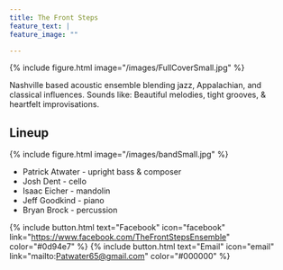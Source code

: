 ```yaml
---
title: The Front Steps 
feature_text: |
feature_image: ""

---
```


{% include figure.html image="/images/FullCoverSmall.jpg" %}

Nashville based acoustic ensemble blending jazz, Appalachian, and classical influences. Sounds like: Beautiful melodies, tight grooves, & heartfelt improvisations.


## Lineup

{% include figure.html image="/images/bandSmall.jpg" %}

- Patrick Atwater - upright bass & composer
- Josh Dent - cello
- Isaac Eicher - mandolin
- Jeff Goodkind - piano
- Bryan Brock - percussion  


{% include button.html text="Facebook" icon="facebook" link="https://www.facebook.com/TheFrontStepsEnsemble" color="#0d94e7" %}  {% include button.html text="Email" icon="email" link="mailto:Patwater65@gmail.com" color="#000000" %}
